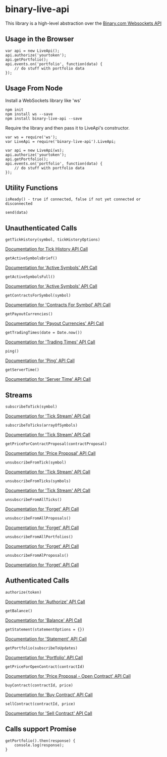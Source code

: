 # binary-live-api

This library is a high-level abstraction over the [Binary.com Websockets API](https://developers.binary.com)


## Usage in the Browser

```
var api = new LiveApi();
api.authorize('yourtoken');
api.getPortfolio();
api.events.on('portfolio', function(data) {
    // do stuff with portfolio data
});
```

## Usage From Node

Install a WebSockets library like 'ws'

```
npm init
npm install ws --save
npm install binary-live-api --save
```

Require the library and then pass it to LiveApi's constructor.

```
var ws = require('ws');
var LiveApi = require('binary-live-api').LiveApi;

var api = new LiveApi(ws);
api.authorize('yourtoken');
api.getPortfolio();
api.events.on('portfolio', function(data) {
    // do stuff with portfolio data
});
```

## Utility Functions

```
isReady() - true if connected, false if not yet connected or disconnected
```

```
send(data)
```

## Unauthenticated Calls

```
getTickHistory(symbol, tickHistoryOptions)
```

[Documentation for Tick History API Call](https://developers.binary.com/api/#ticks)

```
getActiveSymbolsBrief()
```

[Documentation for 'Active Symbols' API Call](https://developers.binary.com/api/#active_symbols)

```
getActiveSymbolsFull()
```

[Documentation for 'Active Symbols' API Call](https://developers.binary.com/api/#active_symbols)

```
getContractsForSymbol(symbol)
```

[Documentation for 'Contracts For Symbol' API Call](https://developers.binary.com/api/#contracts_for)

```
getPayoutCurrencies()
```

[Documentation for 'Payout Currencies' API Call](https://developers.binary.com/api/#payout_currencies)

```
getTradingTimes(date = Date.now())
```

[Documentation for 'Trading Times' API Call](https://developers.binary.com/api/#trading_times)

```
ping()
```

[Documentation for 'Ping' API Call](https://developers.binary.com/api/#ping)

```
getServerTime()
```

[Documentation for 'Server Time' API Call](https://developers.binary.com/api/#time)


## Streams

```
subscribeToTick(symbol)
```

[Documentation for 'Tick Stream' API Call](https://developers.binary.com/api/#tick)

```
subscribeToTicks(arrayOfSymbols)
```

[Documentation for 'Tick Stream' API Call](https://developers.binary.com/api/#tick)

```
getPriceForContractProposal(contractProposal)
```

[Documentation for 'Price Proposal' API Call](https://developers.binary.com/api/#proposal)

```
unsubscribeFromTick(symbol)
```

[Documentation for 'Tick Stream' API Call](https://developers.binary.com/api/#tick)

```
unsubscribeFromTicks(symbols)
```

[Documentation for 'Tick Stream' API Call](https://developers.binary.com/api/#tick)

```
unsubscribeFromAllTicks()
```

[Documentation for 'Forget' API Call](https://developers.binary.com/api/#forget)

```
unsubscribeFromAllProposals()
```

[Documentation for 'Forget' API Call](https://developers.binary.com/api/#forget)

```
unsubscribeFromAllPortfolios()
```

[Documentation for 'Forget' API Call](https://developers.binary.com/api/#forget)

```
unsubscribeFromAlProposals()
```

[Documentation for 'Forget' API Call](https://developers.binary.com/api/#forget)


## Authenticated Calls

```
authorize(token)
```

[Documentation for 'Authorize' API Call](https://developers.binary.com/api/#authorize)

```
getBalance()
```

[Documentation for 'Balance' API Call](https://developers.binary.com/api/#balance)

```
getStatement(statementOptions = {})
```

[Documentation for 'Statement' API Call](https://developers.binary.com/api/#statement)

```
getPortfolio(subscribeToUpdates)
```

[Documentation for 'Portfolio' API Call](https://developers.binary.com/api/#portfolio)

```
getPriceForOpenContract(contractId)
```

[Documentation for 'Price Proposal - Open Contract' API Call](https://developers.binary.com/api/#proposal_open_contract)

```
buyContract(contractId, price)
```

[Documentation for 'Buy Contract' API Call](https://developers.binary.com/api/#buy)

```
sellContract(contractId, price)
```

[Documentation for 'Sell Contract' API Call](https://developers.binary.com/api/#sell)


## Calls support Promise

```
getPortfolio().then(response) {
    console.log(response);
}
```
